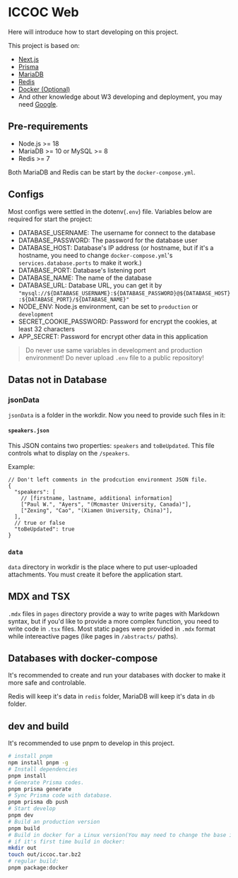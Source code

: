 # ICCOC Web

Here will introduce how to start developing on this project. 

This project is based on: 

- [Next.js](https://nextjs.org/)  
- [Prisma](https://www.prisma.io/)
- [MariaDB](https://mariadb.com/)
- [Redis](https://redis.io/)
- [Docker (Optional)](https://www.docker.com/)
- And other knowledge about W3 developing and deployment, you may need [Google](https://google.com).

## Pre-requirements

- Node.js >= 18
- MariaDB >= 10 or MySQL >= 8
- Redis >= 7

Both MariaDB and Redis can be start by the `docker-compose.yml`.

## Configs

Most configs were settled in the dotenv(`.env`) file. Variables below are required for start the project:

- DATABASE_USERNAME: The username for connect to the database
- DATABASE_PASSWORD: The password for the database user
- DATABASE_HOST: Database's IP address (or hostname, but if it's a hostname, you need to change `docker-compose.yml`'s `services.database.ports` to make it work.)
- DATABASE_PORT: Database's listening port
- DATABASE_NAME: The name of the database
- DATABASE_URL: Database URL, you can get it by `"mysql://${DATABASE_USERNAME}:${DATABASE_PASSWORD}@${DATABASE_HOST}:${DATABASE_PORT}/${DATABASE_NAME}"`
- NODE_ENV: Node.js environment, can be set to `production` or `development`
- SECRET_COOKIE_PASSWORD: Password for encrypt the cookies, at least 32 characters
- APP_SECRET: Password for encrypt other data in this application

> Do never use same variables in development and production  environment! Do never upload `.env` file to a public repository!

## Datas not in Database

### jsonData

`jsonData` is a folder in the workdir. Now you need to provide such files in it:

#### `speakers.json`

This JSON contains two properties: `speakers` and `toBeUpdated`. This file controls what to display on the `/speakers`.

Example:

```jsonc
// Don't left comments in the prodcution environment JSON file.
{
  "speakers": [
    // [firstname, lastname, additional information]
    ["Paul W.", "Ayers", "(Mcmaster University, Canada)"],
    ["Zexing", "Cao", "(Xiamen University, China)"],
  ],
  // true or false   
  "toBeUpdated": true
}
```

### `data`

`data` directory in workdir is the place where to put user-uploaded attachments. You must create it before the application start.

## MDX and TSX

`.mdx` files in `pages` directory provide a way to write pages with Markdown syntax, but if you'd like to provide a more complex function, you need to write code in `.tsx` files. Most static pages were provided in 
`.mdx` format while intereactive pages (like pages in `/abstracts/` paths).

## Databases with docker-compose

It's recommended to create and run your databases with docker to make it more safe and controlable.

Redis will keep it's data in `redis` folder, MariaDB will keep it's data in `db` folder.

## dev and build

It's recommended to use pnpm to develop in this project.

```bash
# install pnpm
npm install pnpm -g
# Install dependencies
pnpm install
# Generate Prisma codes.
pnpm prisma generate
# Sync Prisma code with database.
pnpm prisma db push
# Start develop
pnpm dev
# Build an production version
pnpm build
# Build in docker for a Linux version(You may need to change the base image in Dockerfile to get a right build.)
# if it's first time build in docker:
mkdir out
touch out/iccoc.tar.bz2
# regular build:
pnpm package:docker
```